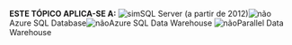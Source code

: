 <Token>**ESTE TÓPICO APLICA-SE A:** ![sim](media/yes.png)SQL Server (a partir de 2012)![não](media/no.png)Azure SQL Database![não](media/no.png)Azure SQL Data Warehouse ![não](media/no.png)Parallel Data Warehouse </Token>

